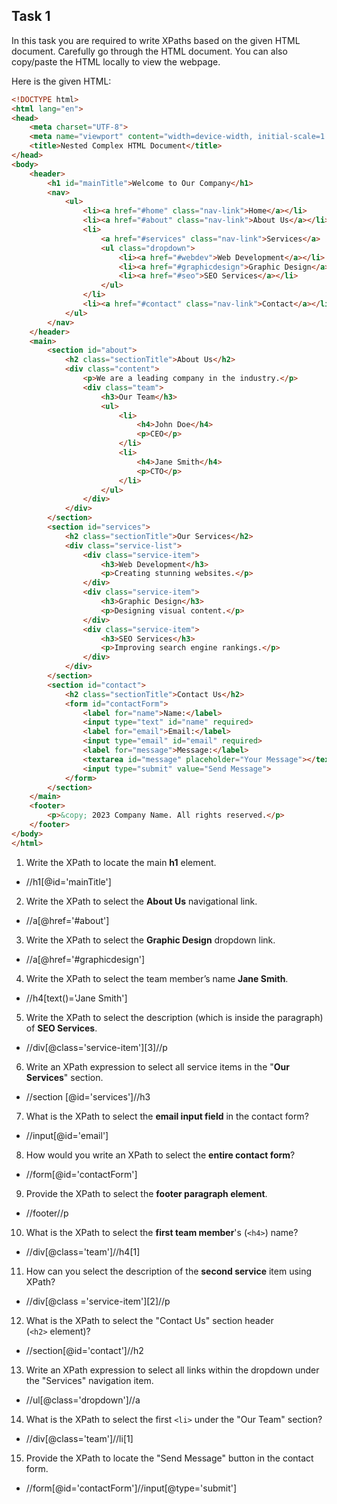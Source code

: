 ## Task 1

In this task you are required to write XPaths based on the given HTML document. Carefully go through the HTML document. You can also copy/paste the HTML locally to view the webpage. 

Here is the given HTML:

```html
<!DOCTYPE html>
<html lang="en">
<head>
    <meta charset="UTF-8">
    <meta name="viewport" content="width=device-width, initial-scale=1.0">
    <title>Nested Complex HTML Document</title>
</head>
<body>
    <header>
        <h1 id="mainTitle">Welcome to Our Company</h1>
        <nav>
            <ul>
                <li><a href="#home" class="nav-link">Home</a></li>
                <li><a href="#about" class="nav-link">About Us</a></li>
                <li>
                    <a href="#services" class="nav-link">Services</a>
                    <ul class="dropdown">
                        <li><a href="#webdev">Web Development</a></li>
                        <li><a href="#graphicdesign">Graphic Design</a></li>
                        <li><a href="#seo">SEO Services</a></li>
                    </ul>
                </li>
                <li><a href="#contact" class="nav-link">Contact</a></li>
            </ul>
        </nav>
    </header>
    <main>
        <section id="about">
            <h2 class="sectionTitle">About Us</h2>
            <div class="content">
                <p>We are a leading company in the industry.</p>
                <div class="team">
                    <h3>Our Team</h3>
                    <ul>
                        <li>
                            <h4>John Doe</h4>
                            <p>CEO</p>
                        </li>
                        <li>
                            <h4>Jane Smith</h4>
                            <p>CTO</p>
                        </li>
                    </ul>
                </div>
            </div>
        </section>
        <section id="services">
            <h2 class="sectionTitle">Our Services</h2>
            <div class="service-list">
                <div class="service-item">
                    <h3>Web Development</h3>
                    <p>Creating stunning websites.</p>
                </div>
                <div class="service-item">
                    <h3>Graphic Design</h3>
                    <p>Designing visual content.</p>
                </div>
                <div class="service-item">
                    <h3>SEO Services</h3>
                    <p>Improving search engine rankings.</p>
                </div>
            </div>
        </section>
        <section id="contact">
            <h2 class="sectionTitle">Contact Us</h2>
            <form id="contactForm">
                <label for="name">Name:</label>
                <input type="text" id="name" required>
                <label for="email">Email:</label>
                <input type="email" id="email" required>
                <label for="message">Message:</label>
                <textarea id="message" placeholder="Your Message"></textarea>
                <input type="submit" value="Send Message">
            </form>
        </section>
    </main>
    <footer>
        <p>&copy; 2023 Company Name. All rights reserved.</p>
    </footer>
</body>
</html>
```

1. Write the XPath to locate the main **h1** element.
- //h1[@id='mainTitle']
2. Write the XPath to select the **About Us** navigational link.
- //a[@href='#about']
3. Write the XPath to select the **Graphic Design** dropdown link.
- //a[@href='#graphicdesign']
4. Write the XPath to select the team member’s name **Jane Smith**.
- //h4[text()='Jane Smith']
5. Write the XPath to select the description (which is inside the paragraph) of **SEO Services**.
- //div[@class='service-item'][3]//p
6. Write an XPath expression to select all service items in the "**Our Services**" section.
- //section [@id='services']//h3
7. What is the XPath to select the **email input field** in the contact form?
- //input[@id='email']
8. How would you write an XPath to select the **entire contact form**?
- //form[@id='contactForm']
9. Provide the XPath to select the **footer paragraph element**.
- //footer//p
10. What is the XPath to select the **first team member**'s (`<h4>`) name?
- //div[@class='team']//h4[1]
11. How can you select the description of the **second service** item using XPath?
- //div[@class ='service-item'][2]//p
12. What is the XPath to select the "Contact Us" section header (`<h2>` element)?
- //section[@id='contact']//h2
13. Write an XPath expression to select all links within the dropdown under the "Services" navigation item.
- //ul[@class='dropdown']//a
14. What is the XPath to select the first `<li>` under the "Our Team" section?
- //div[@class='team']//li[1]
15. Provide the XPath to locate the "Send Message" button in the contact form.
- //form[@id='contactForm']//input[@type='submit']
